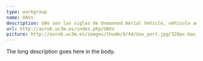 ```yaml
---
type: workgroup
name: UAVs
description: UAV son las siglas de Unmanned Aerial Vehicle, vehículo aéreo no tripulado. <br> Si estas interesad@ en aprender sobre drones este es tu sitio. Aprenderás a diseñar tus drones en CAD (Diseño 3D), cómo imprimir tus piezas gratis en 3D. Solemos dar charlas acerca de los algoritmos de control que permiten que se mantengan estables en vuelo y de cualquier otro tema que pueda surgir interés en aprender. 
url: http://asrob.uc3m.es/index.php/UAVs
picture: http://asrob.uc3m.es/images/thumb/4/4d/Uav_port.jpg/320px-Uav_port.jpg
---
```


The long description goes here in the body.